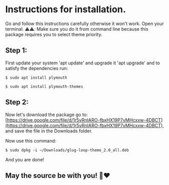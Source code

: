 # Instructions for installation.
Go and follow this instructions carefully otherwise it won't work. Open your terminal.
⚠️⚠️: Make sure you do it from command line because this package requires you to select theme priority.

## Step 1:
First update your system 'apt update' and upgrade it 'apt upgrade' and to satisfy the dependencies run:
```
$ sudo apt install plymouth
```
```
$ sudo apt install plymouth-themes
```
## Step 2:
Now let's download the package go to:
[https://drive.google.com/file/d/1r5vRnIARO-fbxHX19P7vMHcxxw-4DBCT](https://drive.google.com/file/d/1r5vRnIARO-fbxHX19P7vMHcxxw-4DBCT), and save the file in the Downloads folder.

Now use this command:
```
$ sudo dpkg -i ~/Downloads/glug-loop-theme_2.0_all.deb
```
 And you are done!

 ## May the source be with you! 🐧❤️ 
